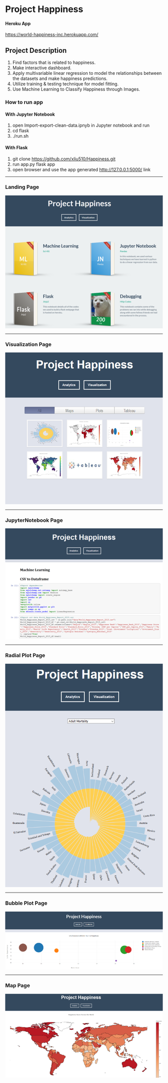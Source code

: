 # Project Happiness  

#### Heroku App  
https://world-happiness-inc.herokuapp.com/  

## Project Description  
1) Find factors that is related to happiness.  
2) Make interactive dashboard.  
3) Apply multivariable linear regression to model the relationships between the datasets and make happiness predictions.  
4) Utilize training & testing technique for model fitting.
5) Use Machine Learning to Classify Happiness through Images.

### How to run app

#### With Jupyter Notebook
1) open Import-export-clean-data.ipnyb in Jupyter notebook and run  
1) cd flask  
1) ./run.sh  

#### With Flask
1) git clone https://github.com/xliu510/Happiness.git
1) run app.py flask app
1) open browser and use the app generated http://127.0.0.1:5000/ link

<hr>

### Landing Page  

![LandingPageBookClosed](images/01_landing_page.png)

<hr>

### Visualization Page  

![VisualizationPage](images/02_visualization_page.png)

<hr>

### JupyterNotebook Page  

![JupyterNotebookPage](images/03_jupyter_notebook_page.png)

<hr>

### Radial Plot Page  

![RadialPlotPage](images/04_radial_plot_page.png)

<hr>

### Bubble Plot Page  

![BubblePlotPage](images/05_bubble_plot_page.png)

<hr>

### Map Page 

![MapPage](images/06_map_page.png)


